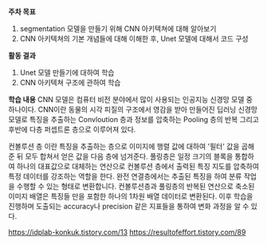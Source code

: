 **주차 목표** 
1. segmentation 모델을 만들기 위해 CNN 아키텍쳐에 대해 알아보기
2. CNN 아키텍쳐의 기본 개념들에 대해 이해한 후, Unet 모델에 대해서 코드 구성



**활동 결과** 
1.  Unet 모델 만들기에 대하여 학습
2. CNN 아키텍쳐 구조에 관하여 학습


**학습 내용**
CNN 모델은  컴퓨터 비전 분야에서 많이 사용되는  인공지능 신경망 모델 중 하나이다. CNN이란 동물의 시각 피질의 구조에서 영감을 받아 만들어진 딥러닝 신경망 모델로 특징을 추출하는 Convloution 층과 정보를 압축하는 Pooling 층의 반복 그리고 후반에 다층 퍼셉트론 층으로 이루어져 있다.

컨볼루션 층 이란 특징을 추출하는 층으로 이미지에 행렬 값에 대하여 '필터' 값을 곱해준 뒤 모두 합쳐서 얻은 값을 다음 층에 넘겨준다.
풀링층은 일정 크기의 블록을 통합하여 하나의 대표값으로 대체하는 연산으로 컨볼루션 층에서 출력된 특징 지도를 압축하여 특정 데이터를 강조하는 역할을 한다.
완전 연결층에서는 추출된 특징을 하여 분류 작업을 수행할 수 있는 형태로 변환합니다. 컨볼루션층과 풀링층의 반복된 연산으로 축소된 이미지 배열은 특징들 만을 포함한 하나의 1차원 배열 데이터로 변환된다.
이후 학습을 진행하며 도출되는 accuracy나 precision 같은 지표들을 통하여 변화 과정을 알 수 있다.






https://idplab-konkuk.tistory.com/13
https://resultofeffort.tistory.com/89